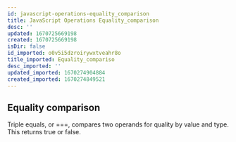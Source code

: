 ```yaml
---
id: javascript-operations-equality_comparison
title: JavaScript Operations Equality_comparison
desc: ''
updated: 1670725669198
created: 1670725669198
isDir: false
id_imported: o0v5i5dzroirywxtveahr8o
title_imported: Equality_compariso
desc_imported: ''
updated_imported: 1670274904884
created_imported: 1670274849521
---
```

## Equality comparison

Triple equals, or ===, compares two operands for quality by value and type. This returns true or false.